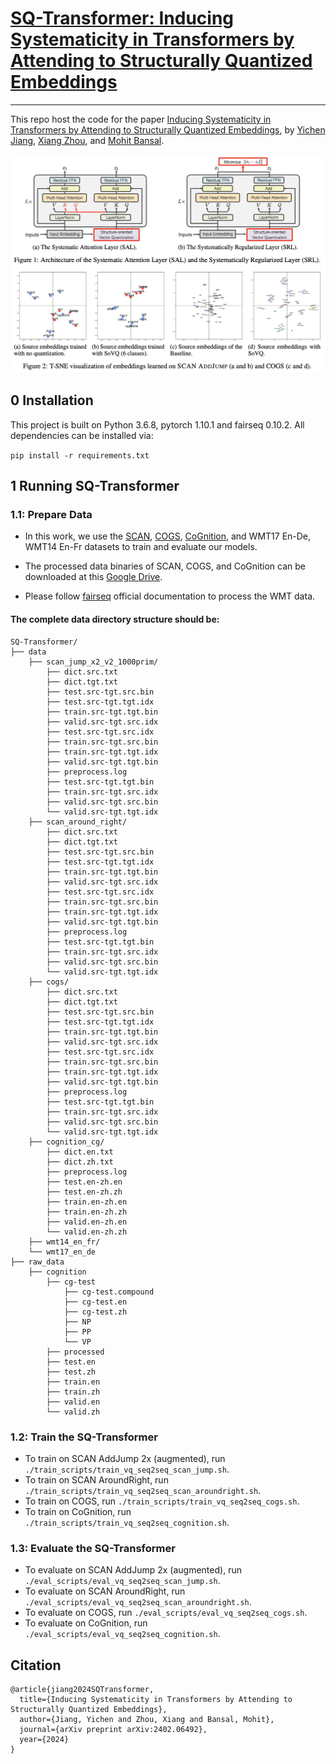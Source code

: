 # [SQ-Transformer: Inducing Systematicity in Transformers by Attending to Structurally Quantized Embeddings](https://arxiv.org/abs/2402.06492)
<hr>

This repo host the code for the paper [Inducing Systematicity in Transformers by Attending to Structurally Quantized Embeddings](https://arxiv.org/abs/2402.06492), 
by [Yichen Jiang](https://jiang-yichen.io), [Xiang Zhou](https://owenzx.github.io/), and [Mohit Bansal](https://www.cs.unc.edu/~mbansal/).

![Image](./figures.png)
## 0 Installation
This project is built on Python 3.6.8, pytorch 1.10.1 and fairseq 0.10.2. All dependencies can be installed via:

`pip install -r requirements.txt`

## 1 Running SQ-Transformer

### 1.1: Prepare Data
* In this work, we use the [SCAN](https://github.com/brendenlake/SCAN), [COGS](https://github.com/najoungkim/COGS), [CoGnition](https://github.com/yafuly/CoGnition), 
and WMT17 En-De, WMT14 En-Fr datasets to train and evaluate our models.

* The processed data binaries of SCAN, COGS, and CoGnition can be downloaded at this [Google Drive](https://drive.google.com/file/d/1hh3zCmfObd_6E8rtPcPOsP3gLe73JR2G/view?usp=sharing).
* Please follow [fairseq](https://github.com/facebookresearch/fairseq/blob/main/examples/translation/README.md) official 
documentation to process the WMT data.

#### The complete data directory structure should be:
```
SQ-Transformer/
├── data
    ├── scan_jump_x2_v2_1000prim/
        ├── dict.src.txt  
        ├── dict.tgt.txt  
        ├── test.src-tgt.src.bin  
        ├── test.src-tgt.tgt.idx   
        ├── train.src-tgt.tgt.bin 
        ├── valid.src-tgt.src.idx
        ├── test.src-tgt.src.idx  
        ├── train.src-tgt.src.bin  
        ├── train.src-tgt.tgt.idx  
        ├── valid.src-tgt.tgt.bin
        ├── preprocess.log  
        ├── test.src-tgt.tgt.bin  
        ├── train.src-tgt.src.idx  
        ├── valid.src-tgt.src.bin  
        └── valid.src-tgt.tgt.idx
    ├── scan_around_right/
        ├── dict.src.txt  
        ├── dict.tgt.txt  
        ├── test.src-tgt.src.bin  
        ├── test.src-tgt.tgt.idx   
        ├── train.src-tgt.tgt.bin 
        ├── valid.src-tgt.src.idx
        ├── test.src-tgt.src.idx  
        ├── train.src-tgt.src.bin  
        ├── train.src-tgt.tgt.idx  
        ├── valid.src-tgt.tgt.bin
        ├── preprocess.log  
        ├── test.src-tgt.tgt.bin  
        ├── train.src-tgt.src.idx  
        ├── valid.src-tgt.src.bin  
        └── valid.src-tgt.tgt.idx
    ├── cogs/
        ├── dict.src.txt  
        ├── dict.tgt.txt  
        ├── test.src-tgt.src.bin  
        ├── test.src-tgt.tgt.idx   
        ├── train.src-tgt.tgt.bin 
        ├── valid.src-tgt.src.idx
        ├── test.src-tgt.src.idx  
        ├── train.src-tgt.src.bin  
        ├── train.src-tgt.tgt.idx  
        ├── valid.src-tgt.tgt.bin
        ├── preprocess.log  
        ├── test.src-tgt.tgt.bin  
        ├── train.src-tgt.src.idx  
        ├── valid.src-tgt.src.bin  
        └── valid.src-tgt.tgt.idx
    ├── cognition_cg/
        ├── dict.en.txt  
        ├── dict.zh.txt  
        ├── preprocess.log  
        ├── test.en-zh.en  
        ├── test.en-zh.zh  
        ├── train.en-zh.en  
        ├── train.en-zh.zh  
        ├── valid.en-zh.en  
        └── valid.en-zh.zh
    ├── wmt14_en_fr/
    └── wmt17_en_de
├── raw_data
    ├── cognition
        ├── cg-test  
            ├── cg-test.compound  
            ├── cg-test.en  
            ├── cg-test.zh  
            ├── NP  
            ├── PP  
            └── VP
        ├── processed  
        ├── test.en  
        ├── test.zh  
        ├── train.en  
        ├── train.zh  
        ├── valid.en  
        └── valid.zh
```

### 1.2: Train the SQ-Transformer
* To train on SCAN AddJump 2x (augmented), run ```./train_scripts/train_vq_seq2seq_scan_jump.sh```.
* To train on SCAN AroundRight, run ```./train_scripts/train_vq_seq2seq_scan_aroundright.sh```.
* To train on COGS, run ```./train_scripts/train_vq_seq2seq_cogs.sh```.
* To train on CoGnition, run ```./train_scripts/train_vq_seq2seq_cognition.sh```.

### 1.3: Evaluate the SQ-Transformer
* To evaluate on SCAN AddJump 2x (augmented), run ```./eval_scripts/eval_vq_seq2seq_scan_jump.sh```.
* To evaluate on SCAN AroundRight, run ```./eval_scripts/eval_vq_seq2seq_scan_aroundright.sh```.
* To evaluate on COGS, run ```./eval_scripts/eval_vq_seq2seq_cogs.sh```.
* To evaluate on CoGnition, run ```./eval_scripts/eval_vq_seq2seq_cognition.sh```.

## Citation
```
@article{jiang2024SQTransformer,
  title={Inducing Systematicity in Transformers by Attending to Structurally Quantized Embeddings},
  author={Jiang, Yichen and Zhou, Xiang and Bansal, Mohit},
  journal={arXiv preprint arXiv:2402.06492},
  year={2024}
}
```